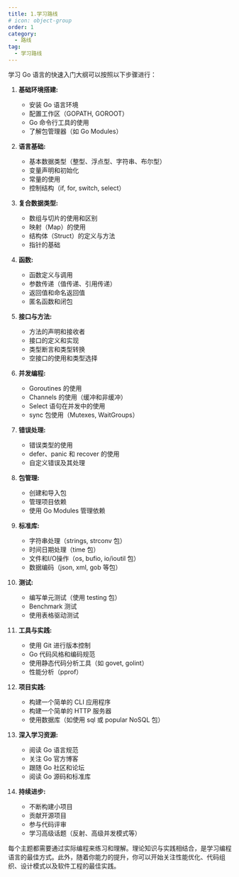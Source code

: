 ```yaml
---
title: 1.学习路线
# icon: object-group
order: 1
category:
  - 路线
tag:
  - 学习路线
---
```

学习 Go 语言的快速入门大纲可以按照以下步骤进行：

1. **基础环境搭建:**
   - 安装 Go 语言环境
   - 配置工作区（GOPATH, GOROOT）
   - Go 命令行工具的使用
   - 了解包管理器（如 Go Modules）

2. **语言基础:**
   - 基本数据类型（整型、浮点型、字符串、布尔型）
   - 变量声明和初始化
   - 常量的使用
   - 控制结构（if, for, switch, select）

3. **复合数据类型:**
   - 数组与切片的使用和区别
   - 映射（Map）的使用
   - 结构体（Struct）的定义与方法
   - 指针的基础

4. **函数:**
   - 函数定义与调用
   - 参数传递（值传递、引用传递）
   - 返回值和命名返回值
   - 匿名函数和闭包

5. **接口与方法:**
   - 方法的声明和接收者
   - 接口的定义和实现
   - 类型断言和类型转换
   - 空接口的使用和类型选择

6. **并发编程:**
   - Goroutines 的使用
   - Channels 的使用（缓冲和非缓冲）
   - Select 语句在并发中的使用
   - sync 包使用（Mutexes, WaitGroups）

7. **错误处理:**
   - 错误类型的使用
   - defer、panic 和 recover 的使用
   - 自定义错误及其处理

8. **包管理:**
   - 创建和导入包
   - 管理项目依赖
   - 使用 Go Modules 管理依赖

9. **标准库:**
   - 字符串处理（strings, strconv 包）
   - 时间日期处理（time 包）
   - 文件和I/O操作（os, bufio, io/ioutil 包）
   - 数据编码（json, xml, gob 等包）

10. **测试:**
    - 编写单元测试（使用 testing 包）
    - Benchmark 测试
    - 使用表格驱动测试

11. **工具与实践:**
    - 使用 Git 进行版本控制
    - Go 代码风格和编码规范
    - 使用静态代码分析工具（如 govet, golint）
    - 性能分析（pprof）

12. **项目实践:**
    - 构建一个简单的 CLI 应用程序
    - 构建一个简单的 HTTP 服务器
    - 使用数据库（如使用 sql 或 popular NoSQL 包）

13. **深入学习资源:**
    - 阅读 Go 语言规范
    - 关注 Go 官方博客
    - 跟随 Go 社区和论坛
    - 阅读 Go 源码和标准库

14. **持续进步:**
    - 不断构建小项目
    - 贡献开源项目
    - 参与代码评审
    - 学习高级话题（反射、高级并发模式等）

每个主题都需要通过实际编程来练习和理解。理论知识与实践相结合，是学习编程语言的最佳方式。此外，随着你能力的提升，你可以开始关注性能优化、代码组织、设计模式以及软件工程的最佳实践。

 